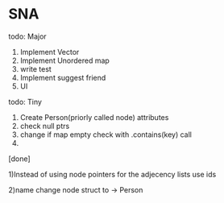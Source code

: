 # SNA
 
todo: Major
1) Implement Vector
2) Implement Unordered map
3) write test
4) Implement suggest friend
5) UI

todo: Tiny
1) Create Person(priorly called node) attributes
2) check null ptrs
3) change if map empty check with .contains(key) call
4) 

[done] 

1)Instead of using node pointers for the adjecency lists use ids

2)name change node struct to -> Person 
